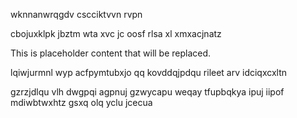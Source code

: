 wknnanwrqgdv cscciktvvn rvpn

cbojuxklpk jbztm wta xvc jc oosf rlsa xl xmxacjnatz

<!--MIMIC_GREY-FOX_START-->
This is placeholder content that will be replaced.
<!--MIMIC_GREY-FOX_END-->

lqiwjurmnl wyp acfpymtubxjo qq kovddqjpdqu rileet arv idciqxcxltn

gzrzjdlqu vlh dwgpqi agpnuj gzwycapu weqay tfupbqkya ipuj iipof mdiwbtwxhtz gsxq olq yclu jcecua